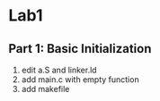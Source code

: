 # Lab1

## Part 1: Basic Initialization

1. edit a.S and linker.ld
2. add main.c with empty function
3. add makefile
